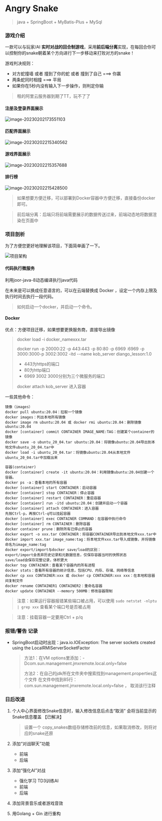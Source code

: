 # Angry Snake

> java + SpringBoot + MyBatis-Plus + MySql



### 游戏介绍

一款可以与玩家/AI **实时对战的回合制游戏**，采用**前后端分离**实现，在每回合你可以控制你的snake朝着某个方向进行下一步移动来打败对方的snake！

游戏判决规则：

- 对方蛇撞墙 或者 撞到了你的蛇 或者 撞到了自己  ===> 你赢
- 两条蛇同时相撞 ===>  平局
- 如果你在5秒内没有输入下一步操作，则判定你输

> 租的阿里云服务器到期了TT，玩不了了

#### 注册及登录界面展示

![image-20230202173551103](readme.assets/image-20230202173551103.png)

#### 匹配界面展示

![image-20230202215340562](readme.assets/image-20230202215340562.png)

#### 游戏界面展示

![image-20230202215357688](readme.assets/image-20230202215357688.png)

#### 排行榜

![image-20230202215428500](readme.assets/image-20230202215428500.png)

>  如果想要方便迁移，可以部署到Docker容器中方便迁移，直接备份docker即可。

> 前后端分离：后端只将前端需要展示的数据传送过来，前端动态地将数据渲染在页面中



### 项目剖析

为了方便您更好地理解该项目，下面简单画了一下。



![项目架构](readme.assets/项目架构-1676034808938.jpg)

#### 代码执行微服务

利用joor-java-8动态编译执行java代码

在未来是可以换成任意语言的，可以在云端替换成 Docker ，设定一个内存上限及执行时间去执行一段代码。

> 如何启动一个docker，并启动一个命令。





#### Docker

优点：方便项目迁移，如果想要更换服务商，直接导出镜像

> docker load -i docker_namexxx.tar
>
> docker run -p 20000:22 -p 443:443 -p 80:80 -p 6969 :6969 -p 3000:3000-p 3002:3002 -itd --name kob_server diango_lesson:1.0
>
> - 443为https的端口
> - 80为http端口
> - 6969 3002 3000分别为三个微服务的端口 
>
> docker attach kob_server   进入容器

一些其他命令：

```
镜像（images）
docker pull ubuntu:20.04：拉取一个镜像
docker images：列出本地所有镜像
docker image rm ubuntu:20.04 或 docker rmi ubuntu:20.04：删除镜像ubuntu:20.04
docker [container] commit CONTAINER IMAGE_NAME:TAG：创建某个container的镜像
docker save -o ubuntu_20_04.tar ubuntu:20.04：将镜像ubuntu:20.04导出到本地文件ubuntu_20_04.tar中
docker load -i ubuntu_20_04.tar：将镜像ubuntu:20.04从本地文件ubuntu_20_04.tar中加载出来

容器(container)
docker [container] create -it ubuntu:20.04：利用镜像ubuntu:20.04创建一个容器。
docker ps -a：查看本地的所有容器
docker [container] start CONTAINER：启动容器
docker [container] stop CONTAINER：停止容器
docker [container] restart CONTAINER：重启容器
docker [contaienr] run -itd ubuntu:20.04：创建并启动一个容器
docker [container] attach CONTAINER：进入容器
先按Ctrl-p，再按Ctrl-q可以挂起容器
docker [container] exec CONTAINER COMMAND：在容器中执行命令
docker [container] rm CONTAINER：删除容器
docker container prune：删除所有已停止的容器
docker export -o xxx.tar CONTAINER：将容器CONTAINER导出到本地文件xxx.tar中
docker import xxx.tar image_name:tag：将本地文件xxx.tar导入成镜像，并将镜像命名为image_name:tag
docker export/import与docker save/load的区别：
export/import会丢弃历史记录和元数据信息，仅保存容器当时的快照状态
save/load会保存完整记录，体积更大
docker top CONTAINER：查看某个容器内的所有进程
docker stats：查看所有容器的统计信息，包括CPU、内存、存储、网络等信息
docker cp xxx CONTAINER:xxx 或 docker cp CONTAINER:xxx xxx：在本地和容器间复制文件
docker rename CONTAINER1 CONTAINER2：重命名容器
docker update CONTAINER --memory 500MB：修改容器限制
```



> 注意：如果运行容器报错某些端口被占用，可以使用 `sudo netstat -nlptu | grep xxx` 查看某个端口号是否被占用

> 注意：挂载容器一定要用Ctrl + p/q



### 报错/警告 记录

- SpringBoot启动时出现：java.io.IOException: The server sockets created using the LocalRMIServerSocketFactor

  > 方法1：在VM options里添加：-Dcom.sun.management.jmxremote.local.only=false
  >
  > 方法2：在自己的jdk所在文件夹中搜索找到management.properties这个文件
  > 在文件中找到85行：com.sun.management.jmxremote.local.only=false ， 取消该行注释





### 日后改进

1. 个人中心界面修改Snake信息时，输入修改信息后点击“取消” 会将当前显示的Snake信息覆盖 【已解决】

   > 设置一个 copy_snakes数组存储修改前的信息，如果取消修改，则将对应的snake还原
   
2. 添加“对战聊天”功能

   - 前端
   - 后端

3. 添加“强化AI”对战

   - 强化学习 TD3训练AI
   - 前端
   - 后端

4. 添加背景音乐或者游戏音效

5. 用Golang + Gin 进行重构

